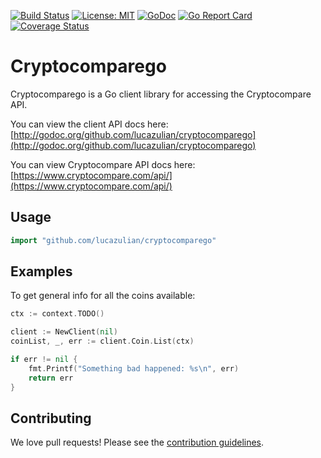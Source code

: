 [![Build Status](https://api.travis-ci.org/lucazulian/cryptocomparego.svg)](https://travis-ci.org/lucazulian/cryptocomparego)
[![License: MIT](https://img.shields.io/badge/License-MIT-yellow.svg)](https://opensource.org/licenses/MIT)
[![GoDoc](http://img.shields.io/badge/go-documentation-blue.svg?style=flat-square)](http://godoc.org/github.com/lucazulian/cryptocomparego)
[![Go Report Card](https://goreportcard.com/badge/github.com/lucazulian/cryptocomparego)](https://goreportcard.com/report/github.com/lucazulian/cryptocomparego)
[![Coverage Status](https://coveralls.io/repos/github/lucazulian/cryptocomparego/badge.svg?branch=master)](https://coveralls.io/github/lucazulian/cryptocomparego?branch=master)

# Cryptocomparego

Cryptocomparego is a Go client library for accessing the Cryptocompare API.

You can view the client API docs here: [http://godoc.org/github.com/lucazulian/cryptocomparego](http://godoc.org/github.com/lucazulian/cryptocomparego)

You can view Cryptocompare API docs here: [https://www.cryptocompare.com/api/](https://www.cryptocompare.com/api/)


## Usage

```go
import "github.com/lucazulian/cryptocomparego"
```

## Examples


To get general info for all the coins available:

```go
ctx := context.TODO()

client := NewClient(nil)
coinList, _, err := client.Coin.List(ctx)

if err != nil {
    fmt.Printf("Something bad happened: %s\n", err)
    return err
}
```

## Contributing

We love pull requests! Please see the [contribution guidelines](CONTRIBUTING.md).
